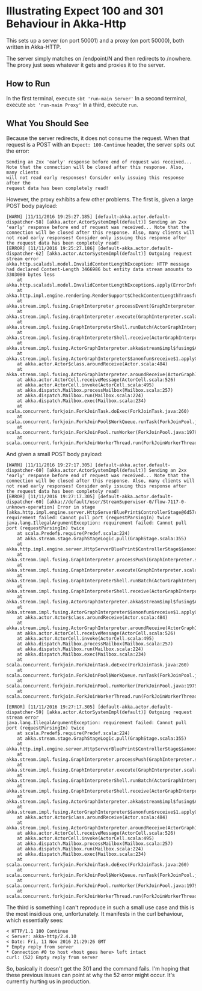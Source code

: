 Illustrating Expect 100 and 301 Behaviour in Akka-Http
======================================================

This sets up a server (on port 50001) and a proxy (on port 50000), both written
in Akka-HTTP.

The server simply matches on /endpoint/N and then redirects to /nowhere.  The
proxy just sees whatever it gets and proxies it to the server.

How to Run
----------

In the first terminal, execute `sbt 'run-main Server'`
In a second terminal, execute `sbt 'run-main Proxy'`
In a third, execute `run`.

What You Should See
-------------------

Because the server redirects, it does not consume the request.  When that
request is a POST with an `Expect: 100-Continue` header, the server spits out
the error:

```
Sending an 2xx 'early' response before end of request was received...
Note that the connection will be closed after this response. Also, many clients
will not read early responses! Consider only issuing this response after the
request data has been completely read!
```

However, the proxy exhibits a few other problems.  The first is, given a large POST body payload:

```
[WARN] [11/11/2016 19:25:27.185] [default-akka.actor.default-dispatcher-58] [akka.actor.ActorSystemImpl(default)] Sending an 2xx 'early' response before end of request was received... Note that the connection will be closed after this response. Also, many clients will not read early responses! Consider only issuing this response after the request data has been completely read!
[ERROR] [11/11/2016 19:25:27.186] [default-akka.actor.default-dispatcher-62] [akka.actor.ActorSystemImpl(default)] Outgoing request stream error
akka.http.scaladsl.model.InvalidContentLengthException: HTTP message had declared Content-Length 3466986 but entity data stream amounts to 3303080 bytes less
	at akka.http.scaladsl.model.InvalidContentLengthException$.apply(ErrorInfo.scala:50)
	at akka.http.impl.engine.rendering.RenderSupport$CheckContentLengthTransformer$$anon$2.onUpstreamFinish(RenderSupport.scala:130)
	at akka.stream.impl.fusing.GraphInterpreter.processEvent(GraphInterpreter.scala:732)
	at akka.stream.impl.fusing.GraphInterpreter.execute(GraphInterpreter.scala:616)
	at akka.stream.impl.fusing.GraphInterpreterShell.runBatch(ActorGraphInterpreter.scala:471)
	at akka.stream.impl.fusing.GraphInterpreterShell.receive(ActorGraphInterpreter.scala:423)
	at akka.stream.impl.fusing.ActorGraphInterpreter.akka$stream$impl$fusing$ActorGraphInterpreter$$processEvent(ActorGraphInterpreter.scala:603)
	at akka.stream.impl.fusing.ActorGraphInterpreter$$anonfun$receive$1.applyOrElse(ActorGraphInterpreter.scala:618)
	at akka.actor.Actor$class.aroundReceive(Actor.scala:484)
	at akka.stream.impl.fusing.ActorGraphInterpreter.aroundReceive(ActorGraphInterpreter.scala:529)
	at akka.actor.ActorCell.receiveMessage(ActorCell.scala:526)
	at akka.actor.ActorCell.invoke(ActorCell.scala:495)
	at akka.dispatch.Mailbox.processMailbox(Mailbox.scala:257)
	at akka.dispatch.Mailbox.run(Mailbox.scala:224)
	at akka.dispatch.Mailbox.exec(Mailbox.scala:234)
	at scala.concurrent.forkjoin.ForkJoinTask.doExec(ForkJoinTask.java:260)
	at scala.concurrent.forkjoin.ForkJoinPool$WorkQueue.runTask(ForkJoinPool.java:1339)
	at scala.concurrent.forkjoin.ForkJoinPool.runWorker(ForkJoinPool.java:1979)
	at scala.concurrent.forkjoin.ForkJoinWorkerThread.run(ForkJoinWorkerThread.java:107)
```

And given a small POST body payload:

```
[WARN] [11/11/2016 19:27:17.305] [default-akka.actor.default-dispatcher-60] [akka.actor.ActorSystemImpl(default)] Sending an 2xx 'early' response before end of request was received... Note that the connection will be closed after this response. Also, many clients will not read early responses! Consider only issuing this response after the request data has been completely read!
[ERROR] [11/11/2016 19:27:17.305] [default-akka.actor.default-dispatcher-60] [akka://default/user/StreamSupervisor-0/flow-7117-0-unknown-operation] Error in stage [akka.http.impl.engine.server.HttpServerBluePrint$ControllerStage@6d57cc42]: requirement failed: Cannot pull port (requestParsingIn) twice
java.lang.IllegalArgumentException: requirement failed: Cannot pull port (requestParsingIn) twice
	at scala.Predef$.require(Predef.scala:224)
	at akka.stream.stage.GraphStageLogic.pull(GraphStage.scala:355)
	at akka.http.impl.engine.server.HttpServerBluePrint$ControllerStage$$anon$12$$anon$15.onPush(HttpServerBluePrint.scala:432)
	at akka.stream.impl.fusing.GraphInterpreter.processPush(GraphInterpreter.scala:747)
	at akka.stream.impl.fusing.GraphInterpreter.execute(GraphInterpreter.scala:649)
	at akka.stream.impl.fusing.GraphInterpreterShell.runBatch(ActorGraphInterpreter.scala:471)
	at akka.stream.impl.fusing.GraphInterpreterShell.receive(ActorGraphInterpreter.scala:423)
	at akka.stream.impl.fusing.ActorGraphInterpreter.akka$stream$impl$fusing$ActorGraphInterpreter$$processEvent(ActorGraphInterpreter.scala:603)
	at akka.stream.impl.fusing.ActorGraphInterpreter$$anonfun$receive$1.applyOrElse(ActorGraphInterpreter.scala:618)
	at akka.actor.Actor$class.aroundReceive(Actor.scala:484)
	at akka.stream.impl.fusing.ActorGraphInterpreter.aroundReceive(ActorGraphInterpreter.scala:529)
	at akka.actor.ActorCell.receiveMessage(ActorCell.scala:526)
	at akka.actor.ActorCell.invoke(ActorCell.scala:495)
	at akka.dispatch.Mailbox.processMailbox(Mailbox.scala:257)
	at akka.dispatch.Mailbox.run(Mailbox.scala:224)
	at akka.dispatch.Mailbox.exec(Mailbox.scala:234)
	at scala.concurrent.forkjoin.ForkJoinTask.doExec(ForkJoinTask.java:260)
	at scala.concurrent.forkjoin.ForkJoinPool$WorkQueue.runTask(ForkJoinPool.java:1339)
	at scala.concurrent.forkjoin.ForkJoinPool.runWorker(ForkJoinPool.java:1979)
	at scala.concurrent.forkjoin.ForkJoinWorkerThread.run(ForkJoinWorkerThread.java:107)

[ERROR] [11/11/2016 19:27:17.305] [default-akka.actor.default-dispatcher-59] [akka.actor.ActorSystemImpl(default)] Outgoing request stream error
java.lang.IllegalArgumentException: requirement failed: Cannot pull port (requestParsingIn) twice
	at scala.Predef$.require(Predef.scala:224)
	at akka.stream.stage.GraphStageLogic.pull(GraphStage.scala:355)
	at akka.http.impl.engine.server.HttpServerBluePrint$ControllerStage$$anon$12$$anon$15.onPush(HttpServerBluePrint.scala:432)
	at akka.stream.impl.fusing.GraphInterpreter.processPush(GraphInterpreter.scala:747)
	at akka.stream.impl.fusing.GraphInterpreter.execute(GraphInterpreter.scala:649)
	at akka.stream.impl.fusing.GraphInterpreterShell.runBatch(ActorGraphInterpreter.scala:471)
	at akka.stream.impl.fusing.GraphInterpreterShell.receive(ActorGraphInterpreter.scala:423)
	at akka.stream.impl.fusing.ActorGraphInterpreter.akka$stream$impl$fusing$ActorGraphInterpreter$$processEvent(ActorGraphInterpreter.scala:603)
	at akka.stream.impl.fusing.ActorGraphInterpreter$$anonfun$receive$1.applyOrElse(ActorGraphInterpreter.scala:618)
	at akka.actor.Actor$class.aroundReceive(Actor.scala:484)
	at akka.stream.impl.fusing.ActorGraphInterpreter.aroundReceive(ActorGraphInterpreter.scala:529)
	at akka.actor.ActorCell.receiveMessage(ActorCell.scala:526)
	at akka.actor.ActorCell.invoke(ActorCell.scala:495)
	at akka.dispatch.Mailbox.processMailbox(Mailbox.scala:257)
	at akka.dispatch.Mailbox.run(Mailbox.scala:224)
	at akka.dispatch.Mailbox.exec(Mailbox.scala:234)
	at scala.concurrent.forkjoin.ForkJoinTask.doExec(ForkJoinTask.java:260)
	at scala.concurrent.forkjoin.ForkJoinPool$WorkQueue.runTask(ForkJoinPool.java:1339)
	at scala.concurrent.forkjoin.ForkJoinPool.runWorker(ForkJoinPool.java:1979)
	at scala.concurrent.forkjoin.ForkJoinWorkerThread.run(ForkJoinWorkerThread.java:107)
```

The third is something I can't reproduce in such a small use case and this is
the most insidious one, unfortunately.  It manifests in the curl behaviour, which essentially sees:

```
< HTTP/1.1 100 Continue
< Server: akka-http/2.4.10
< Date: Fri, 11 Nov 2016 21:29:26 GMT
* Empty reply from server
* Connection #0 to host <host goes here> left intact
curl: (52) Empty reply from server
```

So, basically it doesn't get the 301 and the command fails.  I'm hoping that
these previous issues can point at why the 52 error might occur.  It's
currently hurting us in production.

